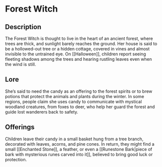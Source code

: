 # Forest Witch

## Description

The Forest Witch is thought to live in the heart of an ancient forest, where trees are thick, and sunlight barely reaches the ground. Her house is said to be a hollowed-out tree or a hidden cottage, covered in vines and almost invisible to the untrained eye. On [[Halloween]], children report seeing fleeting shadows among the trees and hearing rustling leaves even when the wind is still.

## Lore

She’s said to need the candy as an offering to the forest spirits or to brew potions that protect the animals and plants during the winter. In some regions, people claim she uses candy to communicate with mystical woodland creatures, from foxes to deer, who help her guard the forest and guide lost wanderers back to safety.

## Offerings

Children leave their candy in a small basket hung from a tree branch, decorated with leaves, acorns, and pine cones. In return, they might find a small [[Enchanted Stone]], a feather, or even a [[Runestone Bark|piece of bark with mysterious runes carved into it]], believed to bring good luck or protection.